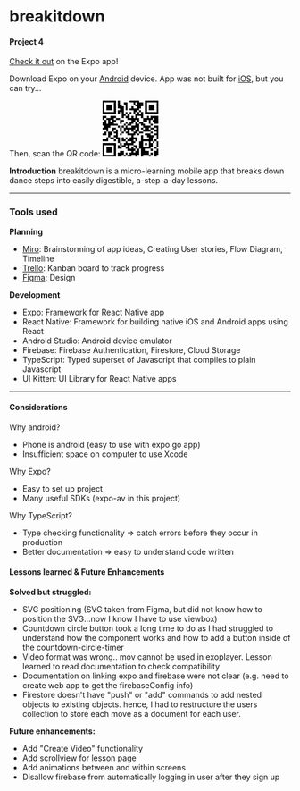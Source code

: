 # breakitdown
#### Project 4

[Check it out](https://expo.dev/@imanonion/breakitdown) on the Expo app!

Download Expo on your [Android](https://play.google.com/store/apps/details?id=host.exp.exponent&referrer=www) device. App was not built for [iOS](https://itunes.apple.com/app/apple-store/id982107779), but you can try...

Then, scan the QR code: 
<img src="https://github.com/imanonion/breakitdown/blob/master/assets/expo-breakitdown.png" width="100" height="100">

<!-- ![QR Code](https://github.com/imanonion/breakitdown/blob/master/assets/expo-breakitdown.png width="200" height="200") -->

**Introduction**
breakitdown is a micro-learning mobile app that breaks down dance steps into easily digestible, a-step-a-day lessons. 

----------
### Tools used
**Planning**
- [Miro](https://miro.com/): Brainstorming of app ideas, Creating User stories, Flow Diagram, Timeline
- [Trello](https://trello.com/en): Kanban board to track progress
- [Figma](https://www.figma.com/): Design

**Development**
- Expo: Framework for React Native app
- React Native: Framework for building native iOS and Android apps using React
- Android Studio: Android device emulator
- Firebase: Firebase Authentication, Firestore, Cloud Storage
- TypeScript: Typed superset of Javascript that compiles to plain Javascript
- UI Kitten: UI Library for React Native apps

----------

#### Considerations
Why android?
- Phone is android (easy to use with expo go app)
- Insufficient space on computer to use Xcode

Why Expo?
- Easy to set up project
- Many useful SDKs (expo-av in this project)

Why TypeScript?
- Type checking functionality => catch errors before they occur in production
- Better documentation => easy to understand code written

#### Lessons learned & Future Enhancements

**Solved but struggled:**
- SVG positioning (SVG taken from Figma, but did not know how to position the SVG...now I know I have to use viewbox)
- Countdown circle button took a long time to do as I had struggled to understand how the component works and how to add a button inside of the countdown-circle-timer
- Video format was wrong.. mov cannot be used in exoplayer. Lesson learned to read documentation to check compatibility
- Documentation on linking expo and firebase were not clear (e.g. need to create web app to get the firebaseConfig info)
- Firestore doesn't have "push" or "add" commands to add nested objects to existing objects. hence, I had to restructure the users collection to store each move as a document for each user.

**Future enhancements:**
- Add "Create Video" functionality
- Add scrollview for lesson page
- Add animations between and within screens
- Disallow firebase from automatically logging in user after they sign up